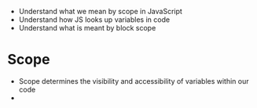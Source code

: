 - Understand what we mean by scope in JavaScript
- Understand how JS looks up variables in code
- Understand what is meant by block scope

# Scope
- Scope determines the visibility and accessibility of variables within our code
- 